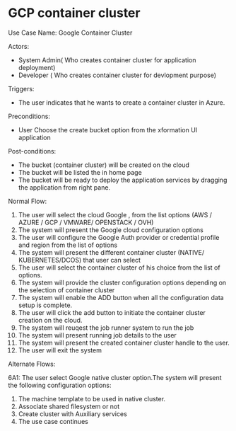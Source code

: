 # GCP container cluster

Use Case Name: Google Container Cluster

Actors:

* System Admin\( Who creates container cluster for application deployment\)
* Developer \( Who creates container cluster for devlopment purpose\)

Triggers:

* The user indicates that he wants to create a container cluster in Azure.

Preconditions:

* User Choose the create bucket option from the  xformation UI application

Post-conditions:

* The bucket \(container cluster\) will be created on the cloud
* The  bucket will be listed the in  home page 
* The bucket will be ready to deploy the application services by dragging the application from right pane.

Normal Flow:

1. The user will select the cloud Google , from the list options \(AWS / AZURE / GCP / VMWARE/ OPENSTACK / OVH\)
2. The system will present the  Google cloud configuration options
3. The user will configure the  Google  Auth provider or credential profile and region from the list of options
4. The system will present the  different container cluster \(NATIVE/ KUBERNETES/DCOS\) that user can select
5. The user will select the container cluster of his choice from the list of options.
6. The system will provide the cluster configuration options depending on the selection of container cluster
7. The system will enable the ADD button when all the configuration data setup is complete.
8. The user will click the add button to initiate the container cluster creation on the cloud.
9. The system will reuqest the job runner system to run the  job
10. The system will present running job details to the user
11. The system will present the created container cluster handle to the user.
12. The user will exit the system

Alternate Flows:

6A1: The user select Google native cluster option.The system will present the following configuration options:

1. The machine template to be used in native cluster.
2. Associate  shared filesystem or not
3. Create cluster with Auxiliary services
4. The use case continues

